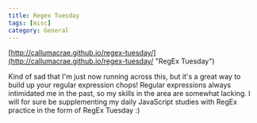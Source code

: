 ```yaml
---
title: Regex Tuesday
tags: [misc]
category: General
---
```


[http://callumacrae.github.io/regex-tuesday/](http://callumacrae.github.io/regex-tuesday/ "RegEx Tuesday")

Kind of sad that I'm just now running across this, but it's a great way to build up your regular expression chops! Regular expressions always intimidated me in the past, so my skills in the area are somewhat lacking. I will for sure be supplementing my daily JavaScript studies with RegEx practice in the form of RegEx Tuesday :)
